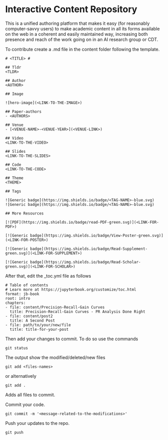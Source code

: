 # Interactive Content Repository

This is a unified authoring platform that makes it easy (for reasonably computer-savvy users) to make academic content in all its forms available on the web in a coherent and easily maintained way, increasing both presence and reach of the work going on in an AI research group or CDT.

To contribute create a .md file in the content folder following the template. 

```
# <TITLE> #

## Tldr 
<TLDR>

## Author 
<AUTHOR>

## Image  

![hero-image](<LINK-TO-THE-IMAGE>)

## Paper-authors
- <AUTHORS>

## Venue
- [<VENUE-NAME>-<VENUE-YEAR>](<VENUE-LINK>)

## Video   
<LINK-TO-THE-VIDEO>

## Slides
<LINK-TO-THE-SLIDES>

## Code
<LINK-TO-THE-CODE>

## Theme
<THEME>

## Tags

![Generic badge](https://img.shields.io/badge/<TAG-NAME>-blue.svg)
![Generic badge](https://img.shields.io/badge/<TAG-NAME>-blue.svg)

## More Resources

[![PDF](https://img.shields.io/badge/read-PDF-green.svg)](<LINK-FOR-PDF>)

[![Generic badge](https://img.shields.io/badge/View-Poster-green.svg)](<LINK-FOR-POSTER>)

[![Generic badge](https://img.shields.io/badge/Read-Supplement-green.svg)](<LINK-FOR-SUPPLEMENT>)

[![Generic badge](https://img.shields.io/badge/Read-Scholar-green.svg)](<LINK-FOR-SCHOLAR>)
```

After that, edit the _toc.yml file as follows

```
# Table of contents
# Learn more at https://jupyterbook.org/customize/toc.html
format: jb-book
root: intro
chapters:
- file: content/Precision-Recall-Gain Curves
  title: Precision-Recall-Gain Curves - PR Analysis Done Right
- file: content/post2
  title: A Second Post
- file: path/to/your/new/file
  title: title-for-your-post
```

Then add your changes to commit. To do so use the commands


```
git status
```
The output show the modified/deleted/new files

```
git add <files-names>
```

or alternatively 

```
git add .
```

Adds all files to commit.

Commit your code.
```
git commit -m '<message-related-to-the-modifications>'
```

Push your updates to the repo.

```
git push
```

